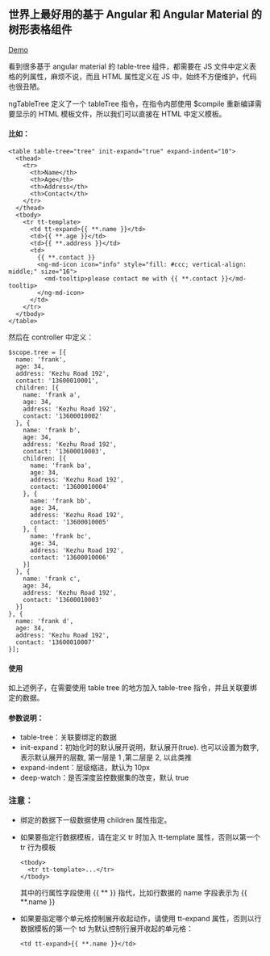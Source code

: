 ## 世界上最好用的基于 Angular 和 Angular Material 的树形表格组件

[Demo][1]

看到很多基于 angular material 的 table-tree 组件，都需要在 JS 文件中定义表格的列属性，麻烦不说，而且 HTML 属性定义在 JS 中，始终不方便维护，代码也很丑陋。

ngTableTree 定义了一个 tableTree 指令，在指令内部使用  $compile 重新编译需要显示的 HTML 模板文件，所以我们可以直接在 HTML 中定义模板。

#### 比如：
```
<table table-tree="tree" init-expand="true" expand-indent="10">
  <thead>
    <tr>
      <th>Name</th>
      <th>Age</th>
      <th>Address</th>
      <th>Contact</th>
    </tr>
  </thead>
  <tbody>
    <tr tt-template>
      <td tt-expand>{{ **.name }}</td>
      <td>{{ **.age }}</td>
      <td>{{ **.address }}</td>
      <td>
        {{ **.contact }}
        <ng-md-icon icon="info" style="fill: #ccc; vertical-align: middle;" size="16">
          <md-tooltip>please contact me with {{ **.contact }}</md-tooltip>
        </ng-md-icon>
      </td>
    </tr>
  </tbody>
</table>
```

然后在 controller 中定义：
```
$scope.tree = [{
  name: 'frank',
  age: 34,
  address: 'Kezhu Road 192',
  contact: '13600010001',
  children: [{
    name: 'frank a',
    age: 34,
    address: 'Kezhu Road 192',
    contact: '13600010002'
  }, {
    name: 'frank b',
    age: 34,
    address: 'Kezhu Road 192',
    contact: '13600010003',
    children: [{
      name: 'frank ba',
      age: 34,
      address: 'Kezhu Road 192',
      contact: '13600010004'
    }, {
      name: 'frank bb',
      age: 34,
      address: 'Kezhu Road 192',
      contact: '13600010005'
    }, {
      name: 'frank bc',
      age: 34,
      address: 'Kezhu Road 192',
      contact: '13600010006'
    }]
  }, {
    name: 'frank c',
    age: 34,
    address: 'Kezhu Road 192',
    contact: '13600010003'
  }]
}, {
  name: 'frank d',
  age: 34,
  address: 'Kezhu Road 192',
  contact: '13600010007'
}];
```

#### 使用
如上述例子，在需要使用 table tree 的地方加入 table-tree 指令，并且关联要绑定的数据。

#### 参数说明：
 - table-tree：关联要绑定的数据
 - init-expand：初始化时的默认展开说明，默认展开(true). 也可以设置为数字, 表示默认展开的层数, 第一层是 1 ,第二层是 2, 以此类推
 - expand-indent：层级缩进，默认为 10px
 - deep-watch：是否深度监控数据集的改变，默认 true

### 注意：
- 绑定的数据下一级数据使用 children 属性指定。
- 如果要指定行数据模板，请在定义 tr 时加入 tt-template 属性，否则以第一个 tr 行为模板
    ```
    <tbody>
      <tr tt-template>...</tr>
    </tbody>
    ```
    其中的行属性字段使用 {{ \*\* }} 指代，比如行数据的 name 字段表示为 {{ \*\*.name }}

- 如果要指定哪个单元格控制展开收起动作，请使用 tt-expand 属性，否则以行数据模板的第一个 td 为默认控制行展开收起的单元格：
    ```
    <td tt-expand>{{ **.name }}</td>
    ```


  [1]: http://www.0xfc.cn/article/0/58a9422a2c2ff13a2ae3752c